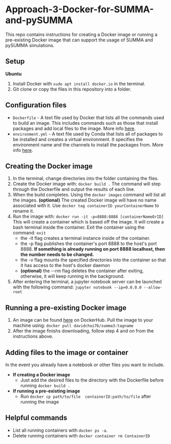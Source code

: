 # Approach-3-Docker-for-SUMMA-and-pySUMMA
This repo contains instructions for creating a Docker image or running a pre-existing Docker image that can support the usage of SUMMA and pySUMMA simulations.

## Setup
**Ubuntu**
1. Install Docker with `sudo apt install docker.io` in the terminal.
2. Git clone or copy the files in this repository into a folder.

## Configuration files
- `Dockerfile` - A text file used by Docker that lists all the commands used to build an image. This includes commands such as those that install packages and add local files to the image. More info [here](https://docs.docker.com/engine/reference/builder/).
- `environment.yml` - A text file used by Conda that lists all of packages to be installed and creates a virtual environment. It specifies the environment name and the channels to install the packages from. More info [here](https://docs.conda.io/projects/conda/en/latest/user-guide/tasks/manage-environments.html).

## Creating the Docker image
1. In the terminal, change directories into the folder containing the files.
2. Create the Docker image with:
`docker build .`
The command will step through the Dockerfile and output the results of each line.
3. When the build completes. Using the `docker images` command will list all the images. 
**(optional)** The created Docker image will have no name associated with it. Use `docker tag containerID yourContainerName` to rename it.
4. Run the image with:
`docker run -it -p=8888:8888 [containerNameOrID]`
This will create a container which is based off the image. It will create a bash terminal inside the container. Exit the container using the command: `exit`
    - the -it flag creates a terminal instance inside of the container.
    - the -p flag publishes the container's port 8888 to the host's port 8888. **If something is already running on port 8888 localhost, then the number needs to be changed.** 
    - the -v flag mounts the specified directories into the container so that it has access to the host's docker daemon
    - **(optional)** the --rm flag deletes the container after exiting, otherwise, it will keep running in the background. 
5. After entering the terminal, a jupyter notebook server can be launched  with the following command:
`jupyter notebook --ip=0.0.0.0 --allow-root`

## Running a pre-existing Docker image
1. An image can be found [here](https://hub.docker.com/repository/docker/davidchoi76/summa3) on DockerHub. Pull the image to your machine using:
`docker pull davidchoi76/summa3:tagname`
2. After the image finishs downloading, follow step 4 and on from the instructions above.

## Adding files to the image or container
In the event you already have a notebook or other files you want to include.
- **If creating a Docker image**
    - Just add the desired files to the directory with the Dockerfile before running `docker build .`
- **If running a pre-existing image**
    - Run `docker cp path/to/file  containerID:path/to/file` after running the image 

## Helpful commands
- List all running containers with `docker ps -a`. 
- Delete running containers with `docker container rm ContainerID`
